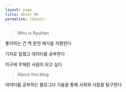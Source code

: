 ```yaml
---
layout: page
title: About Me
permalink: /about/
---
```


> Who is RyuHan

좋아하는 건 책
완전 채식을 지향한다

기자로 일했고
데이터를 공부한다

지구에
무해한 사람이 되고 싶다

> About this blog

데이터를 공부하는 블로그다
기술을 통해 사회와 사람을 탐구한다 


